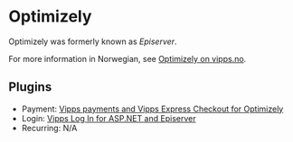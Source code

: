 <!-- START_METADATA
---
hide_table_of_contents: true
pagination_next: null
pagination_prev: null
---
END_METADATA -->

# Optimizely

Optimizely was formerly known as *Episerver*.

For more information in Norwegian, see [Optimizely on vipps.no](https://www.vipps.no/produkter-og-tjenester/bedrift/ta-betalt-paa-nett/ta-betalt-paa-nett/episerver/).

## Plugins

* Payment: [Vipps payments and Vipps Express Checkout for Optimizely](https://github.com/vippsas/vipps-episerver)
* Login: [Vipps Log In for ASP.NET and Episerver](https://github.com/vippsas/vipps-login-dotnet)
* Recurring: N/A

<!--
## Support

For support with the following, see:

* Payment: [Submit an issue at vipps-magento on GitHub](https://github.com/vippsas/vipps-episerver).
* Login: [Submit an issue at vipps-login-dotnet on GitHub](https://github.com/vippsas/vipps-login-dotnet).
-->